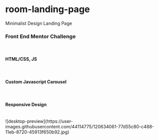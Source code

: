 # room-landing-page
Minimalist Design Landing Page 
<h3>Front End Mentor Challenge</h3><br/>
<h4>HTML/CSS, JS</h4><br/>
<h4>Custom Javascript Carousel</h4><br/>
<h4>Responsive Design</h4><br/>
![desktop-preview](https://user-images.githubusercontent.com/44114775/120634061-77d55c80-c488-11eb-8720-45913f650b92.jpg)


